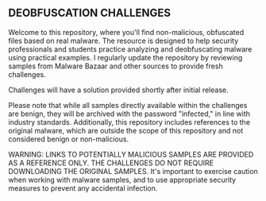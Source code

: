 ## DEOBFUSCATION CHALLENGES

Welcome to this repository, where you'll find non-malicious, obfuscated files based on real malware. The resource is designed to help security professionals and students practice analyzing and deobfuscating malware using practical examples. I regularly update the repository by reviewing samples from Malware Bazaar and other sources to provide fresh challenges.

Challenges will have a solution provided shortly after initial release.

Please note that while all samples directly available within the challenges are benign, they will be archived with the password "infected," in line with industry standards. Additionally, this repository includes references to the original malware, which are outside the scope of this repository and not considered benign or non-malicious.

WARNING: LINKS TO POTENTIALLY MALICIOUS SAMPLES ARE PROVIDED AS A REFERENCE ONLY. THE CHALLENGES DO NOT REQUIRE DOWNLOADING THE ORIGINAL SAMPLES. It's important to exercise caution when working with malware samples, and to use appropriate security measures to prevent any accidental infection.






